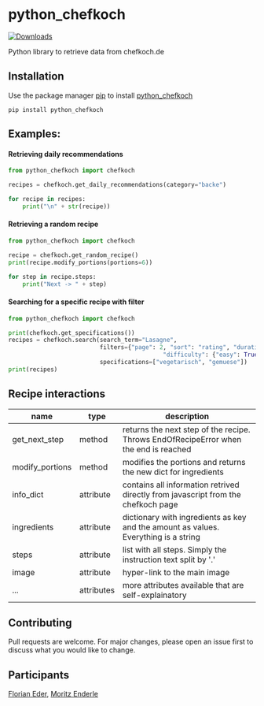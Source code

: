 # python_chefkoch
[![Downloads](https://pepy.tech/badge/python-chefkoch)](https://pepy.tech/project/python-chefkoch)

Python library to retrieve data from chefkoch.de

## Installation
Use the package manager [pip](https://pypi.org/) to install [python_chefkoch](https://pypi.org/project/python_chefkoch/)
```
pip install python_chefkoch
```

## Examples:

#### Retrieving daily recommendations
```python
from python_chefkoch import chefkoch

recipes = chefkoch.get_daily_recommendations(category="backe")

for recipe in recipes:
    print("\n" + str(recipe))
```

#### Retrieving a random recipe
```python
from python_chefkoch import chefkoch

recipe = chefkoch.get_random_recipe()
print(recipe.modify_portions(portions=6))

for step in recipe.steps:
    print("Next -> " + step)
```

#### Searching for a specific recipe with filter
```python
from python_chefkoch import chefkoch

print(chefkoch.get_specifications())
recipes = chefkoch.search(search_term="Lasagne",
                          filters={"page": 2, "sort": "rating", "duration": 30,
                                            "difficulty": {"easy": True, "medium": True, "hard": False}},
                          specifications=["vegetarisch", "gemuese"])
print(recipes)
```

## Recipe interactions

|name               |type      |description                                                                         |
|-------------------|----------|------------------------------------------------------------------------------------|
|get_next_step      |method    |returns the next step of the recipe. Throws EndOfRecipeError when the end is reached|
|modify_portions    |method    |modifies the portions and returns the new dict for ingredients                      |
|info_dict          |attribute |contains all information retrived directly from javascript from the chefkoch page   |
|ingredients        |attribute |dictionary with ingredients as key and the amount as values. Everything is a string |
|steps              |attribute |list with all steps. Simply the instruction text split by '.'                       |
|image              |attribute |hyper-link to the main image                                                        |
|...                |attributes|more attributes available that are self-explainatory                                |

## Contributing
Pull requests are welcome. For major changes, please open an issue first to discuss what you would like to change.

## Participants
[Florian Eder](https://github.com/FlorianEder),
[Moritz Enderle](https://github.com/THDMoritzEnderle)
